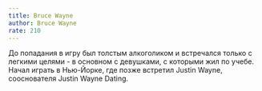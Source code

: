 ```yaml
---
title: Bruce Wayne
author: Bruce Wayne
rate: 210
---
```


До попадания в игру был толстым алкоголиком и встречался только с легкими целями - в основном с девушками, с которыми жил по учебе. Начал играть в Нью-Йорке, где позже встретил Justin Wayne, сооснователя Justin Wayne Dating.
